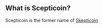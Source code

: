 ## What is Scepticoin?

Scepticoin is the former name of [Skepticoin](https://github.com/skepticoin/skepticoin)
